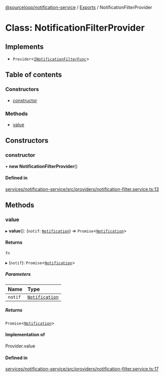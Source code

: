 [@sourceloop/notification-service](../README.md) / [Exports](../modules.md) / NotificationFilterProvider

# Class: NotificationFilterProvider

## Implements

- `Provider`<[`INotificationFilterFunc`](../modules.md#inotificationfilterfunc)\>

## Table of contents

### Constructors

- [constructor](NotificationFilterProvider.md#constructor)

### Methods

- [value](NotificationFilterProvider.md#value)

## Constructors

### constructor

• **new NotificationFilterProvider**()

#### Defined in

[services/notification-service/src/providers/notification-filter.service.ts:13](https://github.com/sourcefuse/loopback4-microservice-catalog/blob/bc2553587/services/notification-service/src/providers/notification-filter.service.ts#L13)

## Methods

### value

▸ **value**(): (`notif`: [`Notification`](Notification.md)) => `Promise`<[`Notification`](Notification.md)\>

#### Returns

`fn`

▸ (`notif`): `Promise`<[`Notification`](Notification.md)\>

##### Parameters

| Name | Type |
| :------ | :------ |
| `notif` | [`Notification`](Notification.md) |

##### Returns

`Promise`<[`Notification`](Notification.md)\>

#### Implementation of

Provider.value

#### Defined in

[services/notification-service/src/providers/notification-filter.service.ts:17](https://github.com/sourcefuse/loopback4-microservice-catalog/blob/bc2553587/services/notification-service/src/providers/notification-filter.service.ts#L17)
